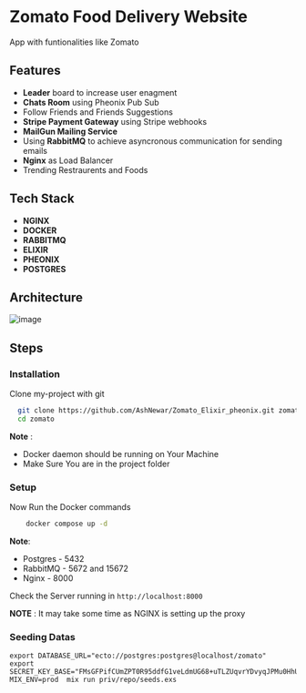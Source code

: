 
# Zomato Food Delivery Website

App with funtionalities like Zomato 

## Features
- __Leader__ board to increase user enagment 
- __Chats Room__ using Pheonix Pub Sub
- Follow Friends and Friends Suggestions
- __Stripe Payment Gateway__ using Stripe webhooks
- __MailGun Mailing Service__
- Using __RabbitMQ__ to achieve asyncronous communication for sending emails
- __Nginx__ as Load Balancer
- Trending Restraurents and Foods




## Tech Stack

- __NGINX__
- __DOCKER__
- __RABBITMQ__
- __ELIXIR__
- __PHEONIX__
- __POSTGRES__

## Architecture

![image](https://github.com/user-attachments/assets/fbe9e58a-f367-4755-adae-b652a6607158)


## Steps
### Installation

Clone my-project with git

```bash
  git clone https://github.com/AshNewar/Zomato_Elixir_pheonix.git zomato
  cd zomato
```
__Note__ : 
- Docker daemon should be running on Your Machine
- Make Sure You are in the project folder

### Setup
Now Run the Docker commands
```bash
    docker compose up -d
```
__Note__:
- Postgres - 5432 
- RabbitMQ - 5672 and 15672
- Nginx - 8000

Check the Server running in ``http://localhost:8000``

__NOTE__ : It may take some time as NGINX is setting up the proxy

### Seeding Datas
```
export DATABASE_URL="ecto://postgres:postgres@localhost/zomato"
export SECRET_KEY_BASE="FMsGFPifCUmZPT0R95ddfG1veLdmUG68+uTLZUqvrYDvyqJPMu0HhUCG9BZQ/0Ht"
MIX_ENV=prod  mix run priv/repo/seeds.exs
```




